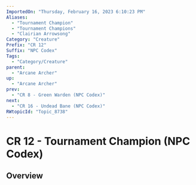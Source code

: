 ```yaml
---
ImportedOn: "Thursday, February 16, 2023 6:10:23 PM"
Aliases:
  - "Tournament Champion"
  - "Tournament Champions"
  - "Clairian Arrowsong"
Category: "Creature"
Prefix: "CR 12"
Suffix: "NPC Codex"
Tags:
  - "Category/Creature"
parent:
  - "Arcane Archer"
up:
  - "Arcane Archer"
prev:
  - "CR 8 - Green Warden (NPC Codex)"
next:
  - "CR 16 - Undead Bane (NPC Codex)"
RWtopicId: "Topic_8738"
---
```

# CR 12 - Tournament Champion (NPC Codex)
## Overview
